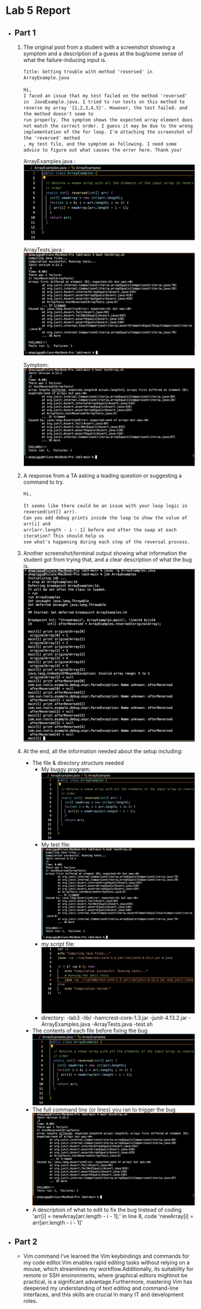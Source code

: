 # **Lab 5 Report**
* ## **Part 1**
  1. The original post from a student with a screenshot showing a symptom and a description of a guess at the bug/some sense of what the failure-inducing input is.
     ```
     Title: Getting trouble with method 'reversed' in ArrayExample.java

     Hi,
     I faced an issue that my test failed on the method 'reversed' in  JavaExample.java. I tried to run tests on this method to reverse my array '{1,2,3,4,5}'. However, the test failed. and the method doesn't seem to
     run properly. The symptom shows the expected array element does not match the correct order. I guess it may be due to the wrong implementation of the for loop. I'm attaching the screenshot of the 'reversed' method
     , my test file, and the symptom as following. I need some advice to figure out what causes the error here. Thank you!
     ```
     ArrayExamples.java :
     ![ArrayExample](ArrayExample.png)

     ArrayTests.java :
     ![ArrayTest](ArrayTest.png)

     Symptom:
     ![Symptom](Symptom.png)
     
  2. A response from a TA asking a leading question or suggesting a command to try.
     ```
     Hi,

     It seems like there could be an issue with your loop logic in reversed(int[] arr).
     Can you add debug prints inside the loop to show the value of arr[i] and
     arr[arr.length - i - 1] before and after the swap at each iteration? This should help us
     see what's happening during each step of the reversal process.
  3. Another screenshot/terminal output showing what information the student got from trying that, and a clear description of what the bug is.
     ![jdb](jdb.png)
  4. At the end, all the information needed about the setup including:
     * The file & directory structure needed
       * My buggy program:
         ![ArrayExample](ArrayExample.png)
       * My test file:
         ![ArrayTest](ArrayTest.png)
       * my script file:
         ![script](script.png)
       * directory:
         -lab3
           -lib/
             -hamcrest-core-1.3.jar
             -junit-4.13.2.jar
           -ArrayExamples.java
           -ArrayTests.java
           -test.sh
     * The contents of each file before fixing the bug
       ![ArrayExample](ArrayExample.png)
     * The full command line (or lines) you ran to trigger the bug
       ![Symptom](Symptom.png)
     * A description of what to edit to fix the bug
       Instead of coding 'arr[i] = newArray[arr.length - i - 1];' in line 8, code 'newArray[i] = arr[arr.length - i - 1]'
 
* ## **Part 2**
  * Vim command
    I’ve learned the Vim keybindings and commands for my code editor.Vim enables rapid editing tasks without relying on a mouse, 
    which streamlines my workflow.Additionally, its suitability for remote or SSH environments, where graphical editors mightnot be practical,
    is a significant advantage.Furthermore, mastering Vim has deepened my understanding of text editing and command-line interfaces,
    and this skills are crucial in many IT and development roles.
